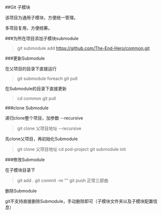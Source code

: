 ##Git 子模块

该项目为通用子模块，方便统一管理。

多项目复用，方便统筹。



###为所在项目添加子模块submodule

> git submodule add https://github.com/The-End-Hero/common.git



###更新Submodule

在父项目的目录下直接运行

> git submodule foreach git pull

在Submodule的目录下直接更新

>cd common
>git pull



###clone Submodule

递归clone整个项目，加参数 --recursive

> git clone 父项目地址 --recursive

先clone父项目，再初始化Submodule

> git clone 父项目地址
> cd pod-project
> git submodule init



###修改Submodule

在子模块目录下

> git add .   git commit  -m ""    git push  正常三部曲



删除Submodule

git不支持直接删除Submodule，手动删除即可（子模块文件夹以及子模块配置信息）

